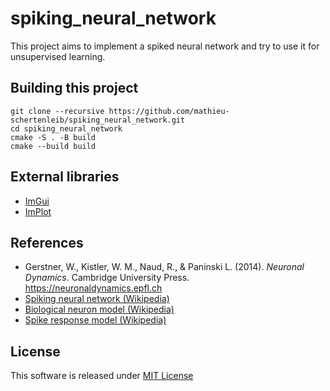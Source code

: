 # spiking_neural_network

This project aims to implement a spiked neural network and try to use it for unsupervised learning.

## Building this project

```
git clone --recursive https://github.com/mathieu-schertenleib/spiking_neural_network.git
cd spiking_neural_network
cmake -S . -B build
cmake --build build
```

## External libraries

- [ImGui](https://github.com/ocornut/imgui)
- [ImPlot](https://github.com/epezent/implot)

## References

- Gerstner, W., Kistler, W. M., Naud, R., & Paninski L. (2014). _Neuronal Dynamics_. Cambridge University
  Press. https://neuronaldynamics.epfl.ch
- [Spiking neural network (Wikipedia)](https://en.wikipedia.org/wiki/Spiking_neural_network)
- [Biological neuron model (Wikipedia)](https://en.wikipedia.org/wiki/Biological_neuron_model)
- [Spike response model (Wikipedia)](https://en.wikipedia.org/wiki/Spike_response_model)

## License

This software is released under [MIT License](LICENSE)
